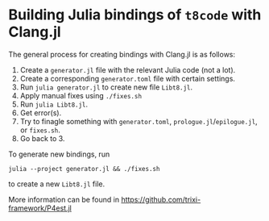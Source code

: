# Building Julia bindings of `t8code` with Clang.jl

The general process for creating bindings with Clang.jl is as follows:

1. Create a `generator.jl` file with the relevant Julia code (not a lot).
2. Create a corresponding `generator.toml` file with certain settings.
3. Run `julia generator.jl` to create new file `Libt8.jl`.
4. Apply manual fixes using `./fixes.sh`
5. Run `julia Libt8.jl`.
6. Get error(s).
7. Try to finagle something with `generator.toml`, `prologue.jl`/`epilogue.jl`,
   or `fixes.sh`.
8. Go back to 3.

To generate new bindings, run
```shell
julia --project generator.jl && ./fixes.sh
```
to create a new `Libt8.jl` file.

More information can be found in https://github.com/trixi-framework/P4est.jl
